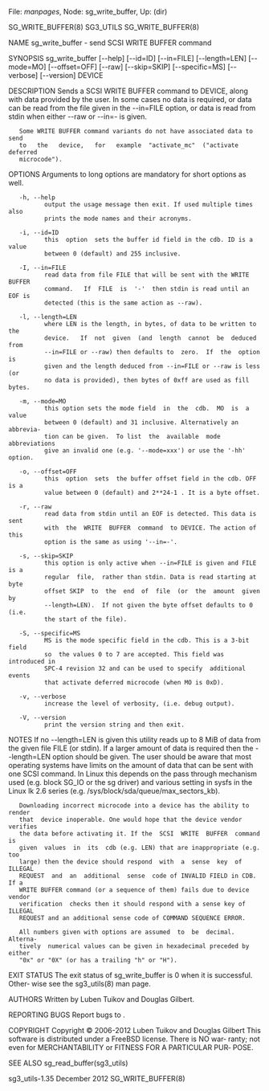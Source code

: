File: *manpages*,  Node: sg_write_buffer,  Up: (dir)

SG_WRITE_BUFFER(8)                 SG3_UTILS                SG_WRITE_BUFFER(8)



NAME
       sg_write_buffer - send SCSI WRITE BUFFER command

SYNOPSIS
       sg_write_buffer    [--help]    [--id=ID]   [--in=FILE]   [--length=LEN]
       [--mode=MO]  [--offset=OFF]   [--raw]   [--skip=SKIP]   [--specific=MS]
       [--verbose] [--version] DEVICE

DESCRIPTION
       Sends  a  SCSI WRITE BUFFER command to DEVICE, along with data provided
       by the user. In some cases no data is required, or  data  can  be  read
       from the file given in the --in=FILE option, or data is read from stdin
       when either --raw or --in=- is given.

       Some WRITE BUFFER command variants do not have associated data to  send
       to   the   device,   for   example  "activate_mc"  ("activate  deferred
       microcode").

OPTIONS
       Arguments to long options are mandatory for short options as well.

       -h, --help
              output the usage message then exit. If used multiple times  also
              prints the mode names and their acronyms.

       -i, --id=ID
              this  option  sets the buffer id field in the cdb. ID is a value
              between 0 (default) and 255 inclusive.

       -I, --in=FILE
              read data from file FILE that will be sent with the WRITE BUFFER
              command.   If  FILE  is  '-'  then stdin is read until an EOF is
              detected (this is the same action as --raw).

       -l, --length=LEN
              where LEN is the length, in bytes, of data to be written to  the
              device.   If  not  given  (and  length  cannot  be  deduced from
              --in=FILE or --raw) then defaults to  zero.  If  the  option  is
              given and the length deduced from --in=FILE or --raw is less (or
              no data is provided), then bytes of 0xff are used as fill bytes.

       -m, --mode=MO
              this option sets the mode field  in  the  cdb.  MO  is  a  value
              between 0 (default) and 31 inclusive. Alternatively an abbrevia‐
              tion can be given.  To list  the  available  mode  abbreviations
              give an invalid one (e.g. '--mode=xxx') or use the '-hh' option.

       -o, --offset=OFF
              this  option  sets  the buffer offset field in the cdb. OFF is a
              value between 0 (default) and 2**24-1 . It is a byte offset.

       -r, --raw
              read data from stdin until an EOF is detected. This data is sent
              with  the  WRITE  BUFFER  command  to DEVICE. The action of this
              option is the same as using '--in=-'.

       -s, --skip=SKIP
              this option is only active when --in=FILE is given and FILE is a
              regular  file,  rather than stdin. Data is read starting at byte
              offset SKIP  to  the  end  of  file  (or  the  amount  given  by
              --length=LEN).  If not given the byte offset defaults to 0 (i.e.
              the start of the file).

       -S, --specific=MS
              MS is the mode specific field in the cdb. This is a 3-bit  field
              so  the values 0 to 7 are accepted. This field was introduced in
              SPC-4 revision 32 and can be used to specify  additional  events
              that activate deferred microcode (when MO is 0xD).

       -v, --verbose
              increase the level of verbosity, (i.e. debug output).

       -V, --version
              print the version string and then exit.

NOTES
       If no --length=LEN is given this utility reads up to 8 MiB of data from
       the given file FILE (or stdin). If a larger amount of data is  required
       then  the --length=LEN option should be given. The user should be aware
       that most operating systems have limits on the amount of data that  can
       be  sent  with  one  SCSI  command.  In  Linux this depends on the pass
       through mechanism used (e.g. block SG_IO or the sg driver) and  various
       setting    in    sysfs    in    the   Linux   lk   2.6   series   (e.g.
       /sys/block/sda/queue/max_sectors_kb).

       Downloading incorrect microcode into a device has the ability to render
       that  device inoperable. One would hope that the device vendor verifies
       the data before activating it. If the  SCSI  WRITE  BUFFER  command  is
       given  values  in  its  cdb (e.g. LEN) that are inappropriate (e.g. too
       large) then the device should respond  with  a  sense  key  of  ILLEGAL
       REQUEST  and  an  additional  sense  code of INVALID FIELD in CDB. If a
       WRITE BUFFER command (or a sequence of them) fails due to device vendor
       verification  checks then it should respond with a sense key of ILLEGAL
       REQUEST and an additional sense code of COMMAND SEQUENCE ERROR.

       All numbers given with options are assumed  to  be  decimal.   Alterna‐
       tively  numerical values can be given in hexadecimal preceded by either
       "0x" or "0X" (or has a trailing "h" or "H").

EXIT STATUS
       The exit status of sg_write_buffer is 0 when it is  successful.  Other‐
       wise see the sg3_utils(8) man page.

AUTHORS
       Written by Luben Tuikov and Douglas Gilbert.

REPORTING BUGS
       Report bugs to <dgilbert at interlog dot com>.

COPYRIGHT
       Copyright © 2006-2012 Luben Tuikov and Douglas Gilbert
       This  software is distributed under a FreeBSD license. There is NO war‐
       ranty; not even for MERCHANTABILITY or FITNESS FOR  A  PARTICULAR  PUR‐
       POSE.

SEE ALSO
       sg_read_buffer(sg3_utils)



sg3_utils-1.35                   December 2012              SG_WRITE_BUFFER(8)
